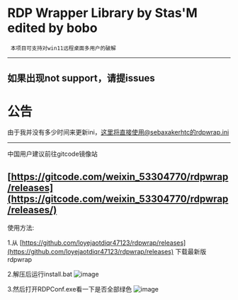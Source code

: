 # RDP Wrapper Library by Stas'M edited by bobo

     本项目可支持对win11远程桌面多用户的破解
     
 -------------------------------------------------------------------------------------------------------------
 如果出现not support，请提issues
--------------------------------------------------------------------------------------------------------------

# 公告

由于我并没有多少时间来更新ini，这里将直接使用@sebaxakerhtc的rdpwrap.ini

--------------------------------------------------------------------------------------------------------------

中国用户建议前往gitcode镜像站

[https://gitcode.com/weixin_53304770/rdpwrap/releases](https://gitcode.com/weixin_53304770/rdpwrap/releases/)
-------------------------------------------------------------------------------------------------------------
使用方法:

1.从 [https://github.com/loyejaotdiqr47123/rdpwrap/releases](https://github.com/loyejaotdiqr47123/rdpwrap/releases) 下载最新版rdpwrap

2.解压后运行install.bat
![image](https://img2.imgtp.com/2024/03/09/c0QN6eKl.png)

3.然后打开RDPConf.exe看一下是否全部绿色
![image](hhttps://img2.imgtp.com/2024/03/09/XvYspUTI.png)



